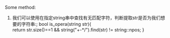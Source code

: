 Some method:
1. 我们可以使用在指定string串中查找有无匹配字符，判断提取str是否为我们想要的字符串:;
bool is_opera(string str){  
    return str.size()==1 && string("+-*/").find(str) != string::npos;
}

